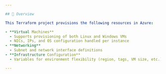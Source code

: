 ```yaml
---

## 🚀 Overview

This Terraform project provisions the following resources in Azure:

- **Virtual Machines**
  - Supports provisioning of both Linux and Windows VMs
  - NICs, IPs, and OS configuration handled per instance
- **Networking**
  - Subnet and network interface definitions
- **Infrastructure Configuration**
  - Variables for environment flexibility (region, tags, VM size, etc.)

---
```

